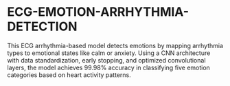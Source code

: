 # ECG-EMOTION-ARRHYTHMIA-DETECTION
This ECG arrhythmia-based model detects emotions by mapping arrhythmia types to emotional states like calm or anxiety. Using a CNN architecture with data standardization, early stopping, and optimized convolutional layers, the model achieves 99.98% accuracy in classifying five emotion categories based on heart activity patterns.

